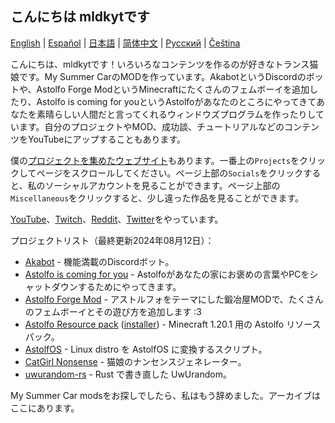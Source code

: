 ## こんにちは mldkytです

[English](https://github.com/mldkyt/mldkyt/blob/main//README.md) | [Español](https://github.com/mldkyt/mldkyt/blob/main//README_ES.md) | [日本語](https://github.com/mldkyt/mldkyt/blob/main//README_JA.md) | [简体中文](https://github.com/mldkyt/mldkyt/blob/main//README_CN.md) | [Русский](https://github.com/mldkyt/mldkyt/blob/main//README_RU.md) | [Čeština](https://github.com/mldkyt/mldkyt/blob/main//README_CZ.md)

こんにちは、mldkytです！いろいろなコンテンツを作るのが好きなトランス猫娘です。My Summer CarのMODを作っています。AkabotというDiscordのボットや、Astolfo Forge ModというMinecraftにたくさんのフェムボーイを追加したり、Astolfo is coming for youというAstolfoがあなたのところにやってきてあなたを素晴らしい人間だと言ってくれるウィンドウズプログラムを作ったりしています。自分のプロジェクトやMOD、成功談、チュートリアルなどのコンテンツをYouTubeにアップすることもあります。

僕の[プロジェクトを集めたウェブサイト](https://mldkyt.com/)もあります。一番上の`Projects`をクリックしてページをスクロールしてください。ページ上部の`Socials`をクリックすると、私のソーシャルアカウントを見ることができます。ページ上部の`Miscellaneous`をクリックすると、少し違った作品を見ることができます。

[YouTube](https://youtube.com/@mldkyt)、[Twitch](https://twitch.tv/mldkyt)、[Reddit](https://reddit.com/u/mldkyt)、[Twitter](https://twitter.com/@mldkyt)をやっています。

プロジェクトリスト（最終更新2024年08月12日）：

- [Akabot](https://mldkyt.com/project/akabot) - 機能満載のDiscordボット。
- [Astolfo is coming for you](https://github.com/mldkyt/AstolfoIsComingForYou/releases) - Astolfoがあなたの家にお褒めの言葉やPCをシャットダウンするためにやってきます。
- [Astolfo Forge Mod](https://github.com/mldkyt/AstolfoForge/releases) - アストルフォをテーマにした鍛冶屋MODで、たくさんのフェムボーイとその遊び方を追加します :3
- [Astolfo Resource pack](https://github.com/mldkyt/AstolfoResourcePack) ([installer](https://github.com/mldkyt/AstolfoResourcePackInstaller/releases/)) - Minecraft 1.20.1 用の Astolfo リソースパック。
- [AstolfOS](https://github.com/mldkyt/AstolfOS/wiki/) - Linux distro を AstolfOS に変換するスクリプト。
- [CatGirl Nonsense](https://mldkyt.com/project/catgirlnonsense/) - 猫娘のナンセンスジェネレーター。
- [uwurandom-rs](https://github.com/mldkyt/uwurandom-rs/) - Rust で書き直した UwUrandom。

My Summer Car modsをお探しでしたら、私はもう辞めました。アーカイブはここにあります。